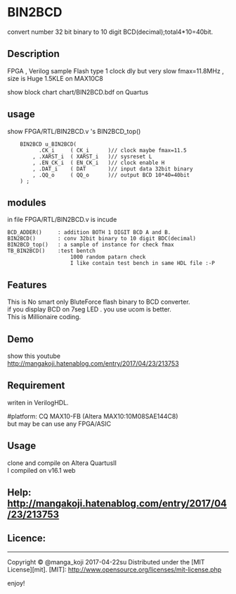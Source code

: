 BIN2BCD
=======
convert number 32 bit binary to 10 digit BCD(decimal);total4*10=40bit.




## Description 
FPGA , Verilog sample
Flash type 1 clock dly but very slow fmax=11.8MHz ,
size is Huge 1.5KLE on MAX10C8

show block chart 
chart/BIN2BCD.bdf on Quartus


## usage
show FPGA/RTL/BIN2BCD.v 's BIN2BCD_top() 
```verilogHDL:sample 
    BIN2BCD u_BIN2BCD(  
          .CK_i     ( CK_i      )// clock maybe fmax=11.5  
        , .XARST_i  ( XARST_i   )// sysreset L  
        , .EN_CK_i  ( EN_CK_i   )// clock enable H  
        , .DAT_i    ( DAT       )// input data 32bit binary  
        , .QQ_o     ( QQ_o      )// output BCD 10*40=40bit  
    ) ;  
````
  
  
## modules
in file FPGA/RTL/BIN2BCD.v is incude  
```Verilog:sample 
BCD_ADDER()     : addition BOTH 1 DIGIT BCD A and B.  
BIN2BCD()       : conv 32bit binary to 10 digit BDC(decimal)  
BIN2BCD_top()   : a sample of instance for check fmax  
TB_BIN2BCD()    :test bentch  
                    1000 random patarn check  
                    I like contain test bench in same HDL file :-P  
```  
  
## Features
This is No smart only BluteForce flash binary to BCD converter.  
if you display BCD on 7seg LED . you use ucom is better.  
This is Millionaire coding.  



## Demo
show this youtube  
http://mangakoji.hatenablog.com/entry/2017/04/23/213753


## Requirement
writen in VerilogHDL.  


#platform: CQ MAX10-FB (Altera MAX10:10M08SAE144C8)  
 but may be can use any FPGA/ASIC  




## Usage
  clone and compile on Altera QuartusII  
  I compiled on v16.1 web



## Help:  http://mangakoji.hatenablog.com/entry/2017/04/23/213753


## Licence:
----------
Copyright &copy; @manga_koji 2017-04-22su
Distributed under the [MIT License][mit].
[MIT]: http://www.opensource.org/licenses/mit-license.php


enjoy!

